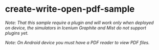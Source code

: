 create-write-open-pdf-sample
============================

*Note: That this sample require a plugin and will work only when deployed on device, the simulators in Icenium Graphite and Mist do not support plugins yet.*

*Note: On Android device you must have a PDF reader to view PDF files.*
